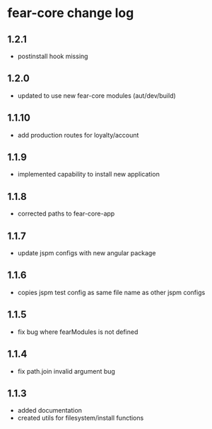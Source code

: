 # fear-core change log

## 1.2.1

- postinstall hook missing

## 1.2.0

- updated to use new fear-core modules (aut/dev/build)

## 1.1.10

- add production routes for loyalty/account

## 1.1.9

- implemented capability to install new application

## 1.1.8

- corrected paths to fear-core-app

## 1.1.7

- update jspm configs with new angular package

## 1.1.6

- copies jspm test config as same file name as other jspm configs

## 1.1.5

- fix bug where fearModules is not defined

## 1.1.4

- fix path.join invalid argument bug

## 1.1.3

- added documentation
- created utils for filesystem/install functions
